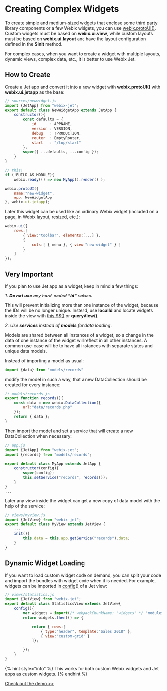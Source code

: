 # Creating Complex Widgets

To create simple and medium-sized widgets that enclose some third party library components or a few Webix widgets, you can use [webix.protoUI\(\)](https://docs.webix.com/desktop__custom_component.html). Custom widgets must be based on **webix.ui.view**, while custom layouts must be based on **webix.ui.layout** and have the layout configuration defined in the **$init** method.

For complex cases, when you want to create a widget with multiple layouts, dynamic views, complex data, etc., it is better to use Webix Jet.

## How to Create

Create a Jet app and convert it into a new widget with **webix.protoUI\(\)** with **webix.ui.jetapp** as the base:

```javascript
// sources/newwidget.js
import {JetApp} from "webix-jet";
export default class NewWidgetApp extends JetApp {
    constructor(){
        const defaults = {
            id		: APPNAME,
            version	: VERSION,
			debug	: !PRODUCTION,
			router	: EmptyRouter,
            start	: "/top/start"
        };
        super({ ...defaults, ...config });
    }
}

// this!
if (!BUILD_AS_MODULE){
    webix.ready(() => new MyApp().render() );

webix.protoUI({
    name:"new-widget",
    app: NewWidgetApp
}, webix.ui.jetapp);
```

Later this widget can be used like an ordinary Webix widget \(included on a page, in Webix layout, resized, etc.\):

```javascript
webix.ui({
    rows:[
        { view:"toolbar", elements:[...] },
        {
            cols:[ { menu }, { view:"new-widget" } ]
        }
    ]
});
```

## Very Important

If you plan to use Jet app as a widget, keep in mind a few things:

_1. **Do not use** any hard-coded **"id"** values_.

This will prevent initializing more than one instance of the widget, because the IDs will be no longer unique. Instead, use **localId** and locate widgets inside the view with [this.$$\(\)](../api/jetview-api.md#this-usdusd) or **queryView\(\)**.

_2. Use **services** instead of **models** for data loading_.

Models are shared between all instances of a widget, so a change in the data of one instance of the widget will reflect in all other instances. A common use-case will be to have all instances with separate states and unique data models.

Instead of importing a model as usual:

```javascript
import {data} from "models/records";
```

modify the model in such a way, that a new DataCollection should be created for every instance:

```javascript
// models/records.js
export function records(){
    const data = new webix.DataCollection({
        url:"data/records.php"
    });
    return { data };
}
```

Then import the model and set a service that will create a new DataCollection when necessary:

```javascript
// app.js
import {JetApp} from "webix-jet";
import {records} from "models/records";

export default class MyApp extends JetApp {
    constructor(config){
        super(config);
        this.setService("records", records());
    }
}
...
```

Later any view inside the widget can get a new copy of data model with the help of the service:

```javascript
// views/myview.js
import {JetView} from "webix-jet";
export default class MyView extends JetView {
    ...
    init(){
        this.data = this.app.getService("records").data;
    }
}
```

## Dynamic Widget Loading

If you want to load custom widget code on demand, you can split your code and import the bundles with widget code when it is needed. For example, widgets can be imported in [config\(\)](../part-ii-webix-jet-in-details/views-and-subviews.md#config) of a Jet view:

```javascript
// views/statistics.js
import {JetView} from "webix-jet";
export default class StatisticsView extends JetView{
    config(){
        var widgets = import(/* webpackChunkName: "widgets" */ "modules/customgrid");
        return widgets.then(() => {

            return { rows:[
                { type:"header", template:"Sales 2018" },
                { view:"custom-grid" }
            ]};

        });
    }
}
```

{% hint style="info" %}
This works for both custom Webix widgets and Jet apps as custom widgets.
{% endhint %}

[Check out the demo &gt;&gt;](https://github.com/webix-hub/jet-demos/blob/master/sources/bundles.js)

